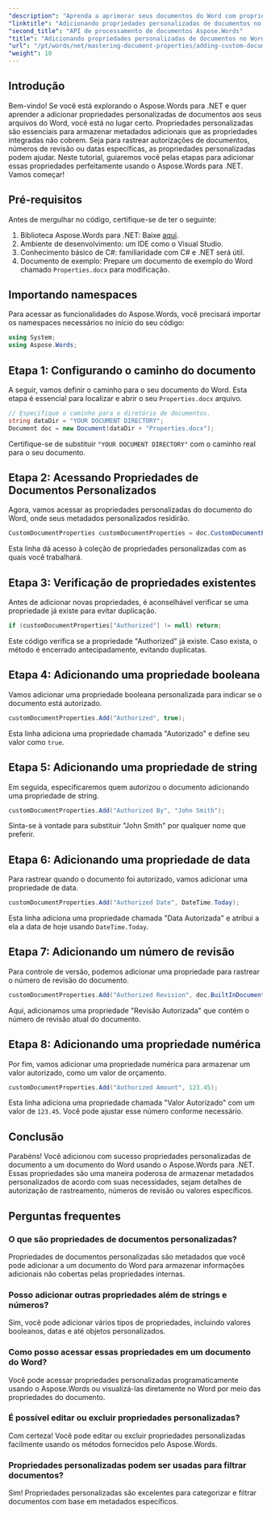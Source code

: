 ```yaml
---
"description": "Aprenda a aprimorar seus documentos do Word com propriedades personalizadas usando o Aspose.Words para .NET. Este guia completo orienta você durante todo o processo."
"linktitle": "Adicionando propriedades personalizadas de documentos no Word"
"second_title": "API de processamento de documentos Aspose.Words"
"title": "Adicionando propriedades personalizadas de documentos no Word"
"url": "/pt/words/net/mastering-document-properties/adding-custom-document-properties-in-word/"
"weight": 10
---
```


## Introdução

Bem-vindo! Se você está explorando o Aspose.Words para .NET e quer aprender a adicionar propriedades personalizadas de documentos aos seus arquivos do Word, você está no lugar certo. Propriedades personalizadas são essenciais para armazenar metadados adicionais que as propriedades integradas não cobrem. Seja para rastrear autorizações de documentos, números de revisão ou datas específicas, as propriedades personalizadas podem ajudar. Neste tutorial, guiaremos você pelas etapas para adicionar essas propriedades perfeitamente usando o Aspose.Words para .NET. Vamos começar!

## Pré-requisitos

Antes de mergulhar no código, certifique-se de ter o seguinte:

1. Biblioteca Aspose.Words para .NET: Baixe [aqui](https://releases.aspose.com/words/net/).
2. Ambiente de desenvolvimento: um IDE como o Visual Studio.
3. Conhecimento básico de C#: familiaridade com C# e .NET será útil.
4. Documento de exemplo: Prepare um documento de exemplo do Word chamado `Properties.docx` para modificação.

## Importando namespaces

Para acessar as funcionalidades do Aspose.Words, você precisará importar os namespaces necessários no início do seu código:

```csharp
using System;
using Aspose.Words;
```

## Etapa 1: Configurando o caminho do documento

A seguir, vamos definir o caminho para o seu documento do Word. Esta etapa é essencial para localizar e abrir o seu `Properties.docx` arquivo.

```csharp
// Especifique o caminho para o diretório de documentos.
string dataDir = "YOUR DOCUMENT DIRECTORY";
Document doc = new Document(dataDir + "Properties.docx");
```

Certifique-se de substituir `"YOUR DOCUMENT DIRECTORY"` com o caminho real para o seu documento.

## Etapa 2: Acessando Propriedades de Documentos Personalizados

Agora, vamos acessar as propriedades personalizadas do documento do Word, onde seus metadados personalizados residirão.

```csharp
CustomDocumentProperties customDocumentProperties = doc.CustomDocumentProperties;
```

Esta linha dá acesso à coleção de propriedades personalizadas com as quais você trabalhará.

## Etapa 3: Verificação de propriedades existentes

Antes de adicionar novas propriedades, é aconselhável verificar se uma propriedade já existe para evitar duplicação.

```csharp
if (customDocumentProperties["Authorized"] != null) return;
```

Este código verifica se a propriedade "Authorized" já existe. Caso exista, o método é encerrado antecipadamente, evitando duplicatas.

## Etapa 4: Adicionando uma propriedade booleana

Vamos adicionar uma propriedade booleana personalizada para indicar se o documento está autorizado.

```csharp
customDocumentProperties.Add("Authorized", true);
```

Esta linha adiciona uma propriedade chamada "Autorizado" e define seu valor como `true`.

## Etapa 5: Adicionando uma propriedade de string

Em seguida, especificaremos quem autorizou o documento adicionando uma propriedade de string.

```csharp
customDocumentProperties.Add("Authorized By", "John Smith");
```

Sinta-se à vontade para substituir "John Smith" por qualquer nome que preferir.

## Etapa 6: Adicionando uma propriedade de data

Para rastrear quando o documento foi autorizado, vamos adicionar uma propriedade de data.

```csharp
customDocumentProperties.Add("Authorized Date", DateTime.Today);
```

Esta linha adiciona uma propriedade chamada "Data Autorizada" e atribui a ela a data de hoje usando `DateTime.Today`.

## Etapa 7: Adicionando um número de revisão

Para controle de versão, podemos adicionar uma propriedade para rastrear o número de revisão do documento.

```csharp
customDocumentProperties.Add("Authorized Revision", doc.BuiltInDocumentProperties.RevisionNumber);
```

Aqui, adicionamos uma propriedade "Revisão Autorizada" que contém o número de revisão atual do documento.

## Etapa 8: Adicionando uma propriedade numérica

Por fim, vamos adicionar uma propriedade numérica para armazenar um valor autorizado, como um valor de orçamento.

```csharp
customDocumentProperties.Add("Authorized Amount", 123.45);
```

Esta linha adiciona uma propriedade chamada "Valor Autorizado" com um valor de `123.45`. Você pode ajustar esse número conforme necessário.

## Conclusão

Parabéns! Você adicionou com sucesso propriedades personalizadas de documento a um documento do Word usando o Aspose.Words para .NET. Essas propriedades são uma maneira poderosa de armazenar metadados personalizados de acordo com suas necessidades, sejam detalhes de autorização de rastreamento, números de revisão ou valores específicos.

## Perguntas frequentes

### O que são propriedades de documentos personalizadas?
Propriedades de documentos personalizadas são metadados que você pode adicionar a um documento do Word para armazenar informações adicionais não cobertas pelas propriedades internas.

### Posso adicionar outras propriedades além de strings e números?
Sim, você pode adicionar vários tipos de propriedades, incluindo valores booleanos, datas e até objetos personalizados.

### Como posso acessar essas propriedades em um documento do Word?
Você pode acessar propriedades personalizadas programaticamente usando o Aspose.Words ou visualizá-las diretamente no Word por meio das propriedades do documento.

### É possível editar ou excluir propriedades personalizadas?
Com certeza! Você pode editar ou excluir propriedades personalizadas facilmente usando os métodos fornecidos pelo Aspose.Words.

### Propriedades personalizadas podem ser usadas para filtrar documentos?
Sim! Propriedades personalizadas são excelentes para categorizar e filtrar documentos com base em metadados específicos.